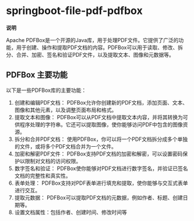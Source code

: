 # springboot-file-pdf-pdfbox

**说明**

Apache PDFBox是一个开源的Java库，用于处理PDF文件。它提供了广泛的功能，用于创建、操作和提取PDF文档的内容。PDFBox可以用于读取、修改、拆分、合并、加密、签名和验证PDF文件，以及提取文本、图像和元数据等。

## PDFBox 主要功能

以下是一些PDFBox库的主要功能：

1. 创建和编辑PDF文档： PDFBox允许你创建新的PDF文档，添加页面、文本、图像和其他元素，以及调整页面布局和格式。
2. 提取文本和图像： PDFBox可以从PDF文档中提取文本内容，并将其转换为可供程序处理的字符串。它还可以提取图像，使你能够访问PDF中包含的图像资源。
3. 拆分和合并PDF文档： 使用PDFBox，你可以将一个PDF文档拆分成多个单独的文件，或将多个PDF文档合并为一个文件。
4. 加密和解密PDF文件： PDFBox支持PDF文档的加密和解密，可以设置密码保护以限制对文档的访问权限。
5. 数字签名和验证： PDFBox使你能够对PDF文档进行数字签名，并验证已签名文档的完整性和真实性。
6. 表单处理： PDFBox支持对PDF表单进行填充和提取，使你能够与交互式表单进行交互。
7. 提取元数据： PDFBox可以提取PDF文档的元数据，例如作者、标题、创建日期等。
8. 设置文档属性：包括作者、创建时间、修改时间等
